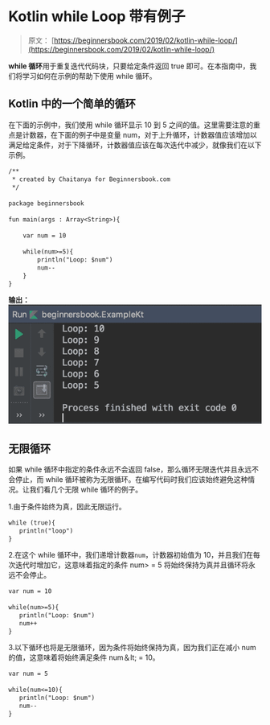 # Kotlin while Loop 带有例子

> 原文： [https://beginnersbook.com/2019/02/kotlin-while-loop/](https://beginnersbook.com/2019/02/kotlin-while-loop/)

**while 循环**用于重复迭代代码块，只要给定条件返回 true 即可。在本指南中，我们将学习如何在示例的帮助下使用 while 循环。

## Kotlin 中的一个简单的循环

在下面的示例中，我们使用 while 循环显示 10 到 5 之间的值。这里需要注意的重点是计数器，在下面的例子中是变量 num，对于上升循环，计数器值应该增加以满足给定条件，对于下降循环，计数器值应该在每次迭代中减少，就像我们在以下示例。

```
/**
 * created by Chaitanya for Beginnersbook.com
 */

package beginnersbook

fun main(args : Array<String>){

    var num = 10

    while(num>=5){
        println("Loop: $num")
        num--
    }
}
```

**输出：**
![Kotlin while loop](img/ac99e2213b5f0dc07081b2d0e2cca21a.jpg)

## 无限循环

如果 while 循环中指定的条件永远不会返回 false，那么循环无限迭代并且永远不会停止，而 while 循环被称为无限循环。在编写代码时我们应该始终避免这种情况。让我们看几个无限 while 循环的例子。

1.由于条件始终为真，因此无限运行。

```
while (true){  
   println("loop")  
}
```

2.在这个 while 循环中，我们递增计数器`num`，计数器初始值为 10，并且我们在每次迭代时增加它，这意味着指定的条件 num&gt; = 5 将始终保持为真并且循环将永远不会停止。

```
var num = 10

while(num>=5){
   println("Loop: $num")
   num++
}
```

3.以下循环也将是无限循环，因为条件将始终保持为真，因为我们正在减小 num 的值，这意味着将始终满足条件 num＆lt; = 10。

```
var num = 5

while(num<=10){
   println("Loop: $num")
   num--
}
```